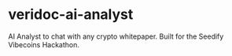 # veridoc-ai-analyst
AI Analyst to chat with any crypto whitepaper. Built for the Seedify Vibecoins Hackathon.

